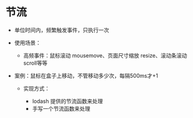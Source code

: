 # 节流

* 单位时间内，频繁触发事件，只执行一次

* 使用场景：

  * 高频事件：鼠标滚动 mousemove、页面尺寸缩放 resize、滚动条滚动scroll等等

* 案例：鼠标在盒子上移动，不管移动多少次，每隔500ms才+1

  * 实现方式：

    * lodash 提供的节流函数来处理
    * 手写一个节流函数来处理
  
